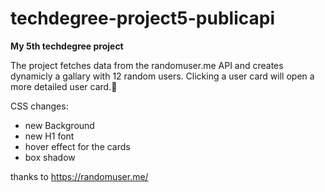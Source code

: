 # techdegree-project5-publicapi
 **My 5th techdegree project**

The project fetches data from the randomuser.me API and creates dynamicly a gallary with 12 random users. Clicking a user card will open a more detailed user card.:dizzy:

CSS changes: 
- new Background
- new H1 font
- hover effect for the cards
- box shadow


thanks to https://randomuser.me/
